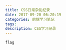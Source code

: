 ```yaml
---
title: CSS日常杂乱纪录
date: 2017-09-20 06:20:19
categories: 前端学习笔记
tags:
description: CSS学习纪录
---
```

  
`flag`